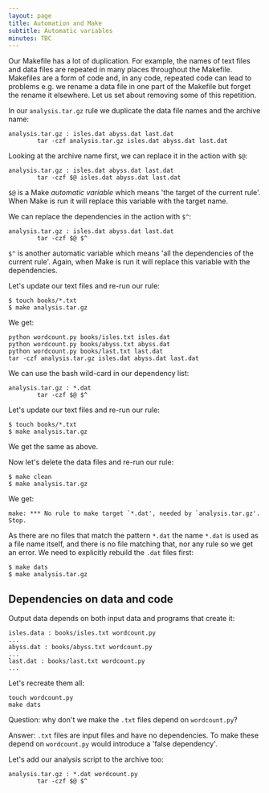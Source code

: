 ```yaml
---
layout: page
title: Automation and Make
subtitle: Automatic variables
minutes: TBC
---
```


Our Makefile has a lot of duplication. For example, the names of text files and data files are repeated in many places throughout the Makefile. Makefiles are a form of code and, in any code, repeated code can lead to problems e.g. we rename a data file in one part of the Makefile but forget the rename it elsewhere. Let us set about removing some of this repetition.

In our `analysis.tar.gz` rule we duplicate the data file names and the archive name:

~~~ {.make}
analysis.tar.gz : isles.dat abyss.dat last.dat
        tar -czf analysis.tar.gz isles.dat abyss.dat last.dat
~~~

Looking at the archive name first, we can replace it in the action with `$@`:

~~~ {.make}
analysis.tar.gz : isles.dat abyss.dat last.dat
        tar -czf $@ isles.dat abyss.dat last.dat
~~~

`$@` is a Make *automatic variable* which means 'the target of the current rule'. When Make is run it will replace this variable with the target name.

We can replace the dependencies in the action with `$^`:

~~~ {.make}
analysis.tar.gz : isles.dat abyss.dat last.dat
        tar -czf $@ $^
~~~

`$^` is another automatic variable which means 'all the dependencies of the current rule'. Again, when Make is run it will replace this variable with the dependencies.
 
Let's update our text files and re-run our rule:

~~~ {.bash}
$ touch books/*.txt
$ make analysis.tar.gz
~~~

We get:

~~~ {.output}
python wordcount.py books/isles.txt isles.dat
python wordcount.py books/abyss.txt abyss.dat
python wordcount.py books/last.txt last.dat
tar -czf analysis.tar.gz isles.dat abyss.dat last.dat
~~~

We can use the bash wild-card in our dependency list:

~~~ {.make}
analysis.tar.gz : *.dat
        tar -czf $@ $^
~~~

Let's update our text files and re-run our rule:

~~~ {.bash}
$ touch books/*.txt
$ make analysis.tar.gz
~~~

We get the same as above.

Now let's delete the data files and re-run our rule:

~~~ {.bash}
$ make clean
$ make analysis.tar.gz
~~~

We get:

~~~ {.output}
make: *** No rule to make target `*.dat', needed by `analysis.tar.gz'.  Stop.
~~~

As there are no files that match the pattern `*.dat` the name `*.dat` is used as a file name itself, and there is no file matching that, nor any rule so we get an error. We need to explicitly rebuild the `.dat` files first:

~~~ {.bash}
$ make dats
$ make analysis.tar.gz
~~~







Dependencies on data and code
-----------------------------

Output data depends on both input data and programs that create it:

    isles.data : books/isles.txt wordcount.py
    ...
    abyss.dat : books/abyss.txt wordcount.py
    ...
    last.dat : books/last.txt wordcount.py
    ...

Let's recreate them all:

    touch wordcount.py
    make dats

Question: why don't we make the `.txt` files depend on `wordcount.py`?

Answer: `.txt` files are input files and have no dependencies. To make these depend on `wordcount.py` would introduce a 'false dependency'.

Let's add our analysis script to the archive too:

    analysis.tar.gz : *.dat wordcount.py
            tar -czf $@ $^
